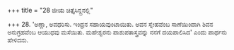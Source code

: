 +++
title = "28 ಜೀಯ ಚಿತ್ತೈಸಿನ್ದ್ರನಲ್ಲಿ"

+++
28. 'ಅಣ್ಣಾ, ಅವಧರಿಸು. ಇಂದ್ರನ ಸಹಾಯವುಂಟಾಯಿತು. ಅವನ ಸ್ನೇಹವೆಂಬ ಸಾಣೆಯಿಂದಾಗಿ ಶಿವನ ಅನುಗ್ರಹವೆಂಬ ಆಯುಧವು ಮಸೆಯಿತು. ಮಹೇಶ್ವರನು ಪಾಶುಪತಾಸ್ತ್ರವನ್ನು ನನಗೆ ದಯಪಾಲಿಸಿದ' ಎಂದು ಪಾರ್ಥನು ಹೇಳಿದನು.